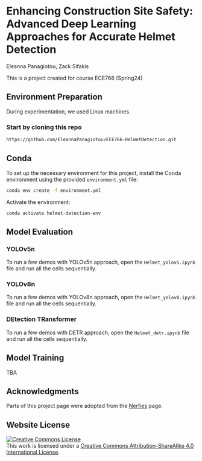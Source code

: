 # Enhancing Construction Site Safety: Advanced Deep Learning Approaches for Accurate Helmet Detection
Eleanna Panagiotou, Zack Sifakis 

This is a project created for course ECE766 (Spring24)


## Environment Preparation
During experimentation, we used Linux machines.

### Start by cloning this repo
```bash
https://github.com/EleannaPanagiotou/ECE766-HelmetDetection.git
```

## Conda
To set up the necessary environment for this project, install the Conda environment using the provided `environment.yml` file:
```bash
conda env create -f environment.yml
```

Activate the environment:
```bash
conda activate helmet-detection-env
```

## Model Evaluation

### YOLOv5n
To run a few demos with YOLOv5n approach, open the `Helmet_yolov5.ipynb` file and run all the cells sequentially.

### YOLOv8n
To run a few demos with YOLOv8n approach, open the `Helmet_yolov8.ipynb` file and run all the cells sequentially.

### DEtection TRansformer
To run a few demos with DETR approach, open the `Helmet_detr.ipynb` file and run all the cells sequentially.

## Model Training 
TBA
















## Acknowledgments
Parts of this project page were adopted from the [Nerfies](https://nerfies.github.io/) page.

## Website License
<a rel="license" href="http://creativecommons.org/licenses/by-sa/4.0/"><img alt="Creative Commons License" style="border-width:0" src="https://i.creativecommons.org/l/by-sa/4.0/88x31.png" /></a><br />This work is licensed under a <a rel="license" href="http://creativecommons.org/licenses/by-sa/4.0/">Creative Commons Attribution-ShareAlike 4.0 International License</a>.
